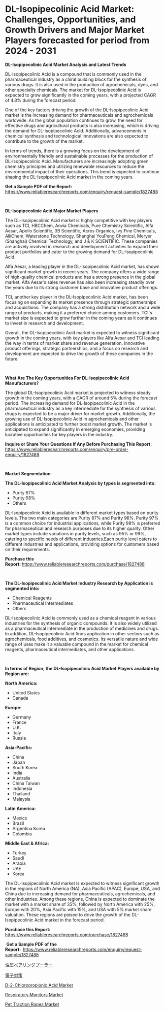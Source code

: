 <p><h1>DL-Isopipecolinic Acid Market: Challenges, Opportunities, and Growth Drivers and Major Market Players forecasted for period from 2024 - 2031</h1></p><p><strong>DL-Isopipecolinic Acid Market Analysis and Latest Trends</strong></p>
<p><p>DL-Isopipecolinic Acid is a compound that is commonly used in the pharmaceutical industry as a chiral building block for the synthesis of various drugs. It is also used in the production of agrochemicals, dyes, and other specialty chemicals. The market for DL-Isopipecolinic Acid is expected to grow significantly in the coming years, with a projected CAGR of 4.8% during the forecast period.</p><p>One of the key factors driving the growth of the DL-Isopipecolinic Acid market is the increasing demand for pharmaceuticals and agrochemicals worldwide. As the global population continues to grow, the need for effective drugs and agricultural products is also increasing, which is driving the demand for DL-Isopipecolinic Acid. Additionally, advancements in chemical synthesis and technological innovations are also expected to contribute to the growth of the market.</p><p>In terms of trends, there is a growing focus on the development of environmentally friendly and sustainable processes for the production of DL-Isopipecolinic Acid. Manufacturers are increasingly adopting green chemistry principles and utilizing renewable resources to reduce the environmental impact of their operations. This trend is expected to continue shaping the DL-Isopipecolinic Acid market in the coming years.</p></p>
<p><strong>Get a Sample PDF of the Report:&nbsp;</strong> <a href="https://www.reliableresearchreports.com/enquiry/request-sample/1827488">https://www.reliableresearchreports.com/enquiry/request-sample/1827488</a></p>
<p>&nbsp;</p>
<p><strong>DL-Isopipecolinic Acid Major Market Players</strong></p>
<p><p>The DL-Isopipecolinic Acid market is highly competitive with key players such as TCI, HBCChem, Anvia Chemicals, Pure Chemistry Scientific, Alfa Aesar, Apollo Scientific, 3B Scientific, Acros Organics, Ivy Fine Chemicals, AlliChem, Waterstone Technology, Shanghai YouPeng Chemical, Meryer (Shanghai) Chemical Technology, and J & K SCIENTIFIC. These companies are actively involved in research and development activities to expand their product portfolios and cater to the growing demand for DL-Isopipecolinic Acid.</p><p>Alfa Aesar, a leading player in the DL-Isopipecolinic Acid market, has shown significant market growth in recent years. The company offers a wide range of high-quality chemical products and has a strong presence in the global market. Alfa Aesar's sales revenue has also been increasing steadily over the years due to its strong customer base and innovative product offerings.</p><p>TCI, another key player in the DL-Isopipecolinic Acid market, has been focusing on expanding its market presence through strategic partnerships and acquisitions. The company has a strong distribution network and a wide range of products, making it a preferred choice among customers. TCI's market size is expected to grow further in the coming years as it continues to invest in research and development.</p><p>Overall, the DL-Isopipecolinic Acid market is expected to witness significant growth in the coming years, with key players like Alfa Aesar and TCI leading the way in terms of market share and revenue generation. Innovative product offerings, strategic partnerships, and a focus on research and development are expected to drive the growth of these companies in the future.</p></p>
<p>&nbsp;</p>
<p><strong>What Are The Key Opportunities For DL-Isopipecolinic Acid Manufacturers?</strong></p>
<p><p>The global DL-Isopipecolinic Acid market is projected to witness steady growth in the coming years, with a CAGR of around 5% during the forecast period. The increasing demand for DL-Isopipecolinic Acid in the pharmaceutical industry as a key intermediate for the synthesis of various drugs is expected to be a major driver for market growth. Additionally, the growing use of DL-Isopipecolinic Acid in agrochemicals and other applications is anticipated to further boost market growth. The market is anticipated to expand significantly in emerging economies, providing lucrative opportunities for key players in the industry.</p></p>
<p><strong>Inquire or Share Your Questions If Any Before Purchasing This Report:</strong> <a href="https://www.reliableresearchreports.com/enquiry/pre-order-enquiry/1827488">https://www.reliableresearchreports.com/enquiry/pre-order-enquiry/1827488</a></p>
<p>&nbsp;</p>
<p><strong>Market Segmentation</strong></p>
<p><strong>The DL-Isopipecolinic Acid Market Analysis by types is segmented into:</strong></p>
<p><ul><li>Purity 97%</li><li>Purity 98%</li><li>Others</li></ul></p>
<p><p>DL-Isopipecolinic Acid is available in different market types based on purity levels. The two main categories are Purity 97% and Purity 98%. Purity 97% is a common choice for industrial applications, while Purity 98% is preferred for pharmaceutical and research purposes due to its higher quality. Other market types include variations in purity levels, such as 95% or 99%, catering to specific needs of different industries.Each purity level caters to different industries and applications, providing options for customers based on their requirements.</p></p>
<p><strong>Purchase this Report:&nbsp;</strong><a href="https://www.reliableresearchreports.com/purchase/1827488">https://www.reliableresearchreports.com/purchase/1827488</a></p>
<p>&nbsp;</p>
<p><strong>The DL-Isopipecolinic Acid Market Industry Research by Application is segmented into:</strong></p>
<p><ul><li>Chemical Reagents</li><li>Pharmaceutical Intermediates</li><li>Others</li></ul></p>
<p><p>DL-Isopipecolinic Acid is commonly used as a chemical reagent in various industries for the synthesis of organic compounds. It is also widely utilized as a pharmaceutical intermediate in the production of medicines and drugs. In addition, DL-Isopipecolinic Acid finds application in other sectors such as agrochemicals, food additives, and cosmetics. Its versatile nature and wide range of uses make it a valuable compound in the market for chemical reagents, pharmaceutical intermediates, and other applications.</p></p>
<p>&nbsp;</p>
<p><strong>In terms of Region, the DL-Isopipecolinic Acid Market Players available by Region are:</strong></p>
<p>
    <p> <strong> North America: </strong>
        <ul>
            <li>United States</li>
            <li>Canada</li>
        </ul>
        </p> 
    <p> <strong> Europe: </strong>
        <ul>
            <li>Germany</li>
            <li>France</li>
            <li>U.K.</li>
            <li>Italy</li>
            <li>Russia</li>
        </ul>
        </p> 
    <p> <strong> Asia-Pacific: </strong>
        <ul>
            <li>China</li>
            <li>Japan</li>
            <li>South Korea</li>
            <li>India</li>
            <li>Australia</li>
            <li>China Taiwan</li>
            <li>Indonesia</li>
            <li>Thailand</li>
            <li>Malaysia</li>
        </ul>
        </p> 
    <p> <strong> Latin America: </strong>
        <ul>
            <li>Mexico</li>
            <li>Brazil</li>
            <li>Argentina Korea</li>
            <li>Colombia</li>
        </ul>
        </p> 
    <p> <strong> Middle East & Africa: </strong>
        <ul>
            <li>Turkey</li>
            <li>Saudi</li>
            <li>Arabia</li>
            <li>UAE</li>
            <li>Korea</li>
        </ul>
    </p>
    </p>
<p><p>The DL-Isopipecolinic Acid market is expected to witness significant growth in the regions of North America (NA), Asia Pacific (APAC), Europe, USA, and China due to increasing demand for pharmaceuticals, agrochemicals, and other industries. Among these regions, China is expected to dominate the market with a market share of 35%, followed by North America with 25%, Europe with 20%, Asia Pacific with 15%, and USA with 5% market share valuation. These regions are poised to drive the growth of the DL-Isopipecolinic Acid market in the forecast period.</p></p>
<p><strong>Purchase this Report: </strong><a href="https://www.reliableresearchreports.com/purchase/1827488">https://www.reliableresearchreports.com/purchase/1827488</a></p>
<p>&nbsp;<strong>Get a Sample PDF of the Report:&nbsp;&nbsp;</strong><a href="https://www.reliableresearchreports.com/enquiry/request-sample/1827488">https://www.reliableresearchreports.com/enquiry/request-sample/1827488</a></p>
<p><strong></strong></p>
<p><p><a href="https://medium.com/@chloekessler01/%E6%B2%B9%E5%9C%A7%E3%83%99%E3%82%A2%E3%83%AA%E3%83%B3%E3%82%B0%E3%83%97%E3%83%BC%E3%83%A9%E3%83%BC%E5%B8%82%E5%A0%B4%E5%B1%95%E6%9C%9B-%E6%A5%AD%E7%95%8C%E3%81%AE%E6%A6%82%E8%A6%81%E3%81%A8%E4%BA%88%E6%B8%AC-2024%E5%B9%B4%E3%81%8B%E3%82%892031%E5%B9%B4-87bf158988fa">油圧ベアリングプーラー</a></p><p><a href="https://github.com/nxboeu02965442/Market-Research-Report-List-1/blob/main/10995521297.md">電子対策</a></p><p><a href="https://github.com/juniordelafrance/Market-Research-Report-List-2/blob/main/d-2-chloropropionic-acid-market.md">D-2-Chloropropionic Acid Market</a></p><p><a href="https://issuu.com/reportprime-2/docs/respiratory-monitors-market-size-2030.pptx">Respiratory Monitors Market</a></p><p><a href="https://issuu.com/reportprime-2/docs/pet-traction-ropes-market-size-2030.pptx">Pet Traction Ropes Market</a></p></p>